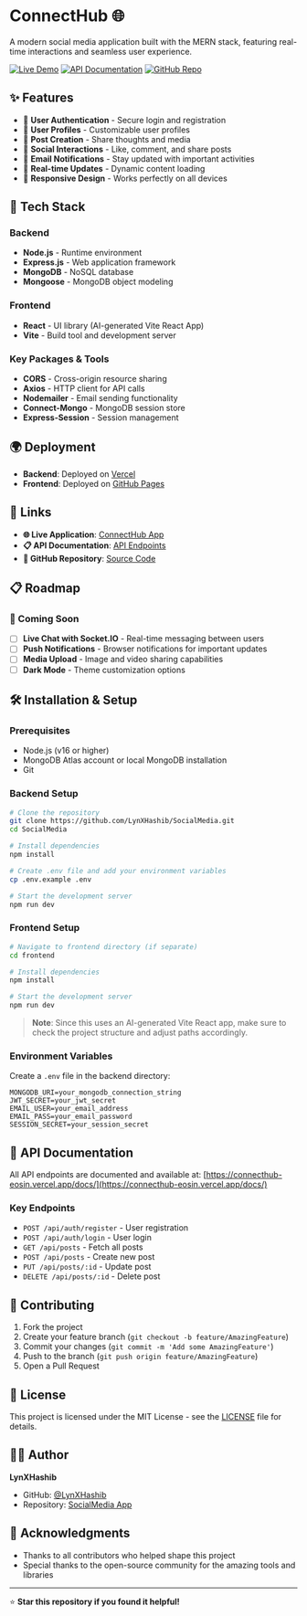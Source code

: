 # ConnectHub 🌐

A modern social media application built with the MERN stack, featuring real-time interactions and seamless user experience.

[![Live Demo](https://img.shields.io/badge/🌐%20Live%20Demo-Visit%20App-blue?style=for-the-badge)](https://connecthub-eosin.vercel.app/)
[![API Documentation](https://img.shields.io/badge/📚%20API%20Docs-View%20Endpoints-green?style=for-the-badge)](https://connecthub-eosin.vercel.app/docs/)
[![GitHub Repo](https://img.shields.io/badge/📂%20GitHub-Repository-black?style=for-the-badge)](https://github.com/LynXHashib/SocialMedia/)

## ✨ Features

- 🔐 **User Authentication** - Secure login and registration
- 👤 **User Profiles** - Customizable user profiles
- 📝 **Post Creation** - Share thoughts and media
- 💬 **Social Interactions** - Like, comment, and share posts
- 📧 **Email Notifications** - Stay updated with important activities
- 🔄 **Real-time Updates** - Dynamic content loading
- 📱 **Responsive Design** - Works perfectly on all devices

## 🚀 Tech Stack

### Backend

- **Node.js** - Runtime environment
- **Express.js** - Web application framework
- **MongoDB** - NoSQL database
- **Mongoose** - MongoDB object modeling

### Frontend

- **React** - UI library (AI-generated Vite React App)
- **Vite** - Build tool and development server

### Key Packages & Tools

- **CORS** - Cross-origin resource sharing
- **Axios** - HTTP client for API calls
- **Nodemailer** - Email sending functionality
- **Connect-Mongo** - MongoDB session store
- **Express-Session** - Session management

## 🌍 Deployment

- **Backend**: Deployed on [Vercel](https://vercel.com/)
- **Frontend**: Deployed on [GitHub Pages](https://pages.github.com/)

## 🔗 Links

- **🌐 Live Application**: [ConnectHub App](https://connecthub-eosin.vercel.app/)
- **📋 API Documentation**: [API Endpoints](https://connecthub-eosin.vercel.app/docs/)
- **📂 GitHub Repository**: [Source Code](https://github.com/LynXHashib/SocialMedia/)

## 📋 Roadmap

### 🚧 Coming Soon

- [ ] **Live Chat with Socket.IO** - Real-time messaging between users
- [ ] **Push Notifications** - Browser notifications for important updates
- [ ] **Media Upload** - Image and video sharing capabilities
- [ ] **Dark Mode** - Theme customization options

## 🛠️ Installation & Setup

### Prerequisites

- Node.js (v16 or higher)
- MongoDB Atlas account or local MongoDB installation
- Git

### Backend Setup

```bash
# Clone the repository
git clone https://github.com/LynXHashib/SocialMedia.git
cd SocialMedia

# Install dependencies
npm install

# Create .env file and add your environment variables
cp .env.example .env

# Start the development server
npm run dev
```

### Frontend Setup

```bash
# Navigate to frontend directory (if separate)
cd frontend

# Install dependencies
npm install

# Start the development server
npm run dev
```

> **Note**: Since this uses an AI-generated Vite React app, make sure to check the project structure and adjust paths accordingly.

### Environment Variables

Create a `.env` file in the backend directory:

```env
MONGODB_URI=your_mongodb_connection_string
JWT_SECRET=your_jwt_secret
EMAIL_USER=your_email_address
EMAIL_PASS=your_email_password
SESSION_SECRET=your_session_secret
```

## 📖 API Documentation

All API endpoints are documented and available at: [https://connecthub-eosin.vercel.app/docs/](https://connecthub-eosin.vercel.app/docs/)

### Key Endpoints

- `POST /api/auth/register` - User registration
- `POST /api/auth/login` - User login
- `GET /api/posts` - Fetch all posts
- `POST /api/posts` - Create new post
- `PUT /api/posts/:id` - Update post
- `DELETE /api/posts/:id` - Delete post

## 🤝 Contributing

1. Fork the project
2. Create your feature branch (`git checkout -b feature/AmazingFeature`)
3. Commit your changes (`git commit -m 'Add some AmazingFeature'`)
4. Push to the branch (`git push origin feature/AmazingFeature`)
5. Open a Pull Request

## 📝 License

This project is licensed under the MIT License - see the [LICENSE](LICENSE) file for details.

## 👨‍💻 Author

**LynXHashib**

- GitHub: [@LynXHashib](https://github.com/LynXHashib)
- Repository: [SocialMedia App](https://github.com/LynXHashib/SocialMedia/)

## 🙏 Acknowledgments

- Thanks to all contributors who helped shape this project
- Special thanks to the open-source community for the amazing tools and libraries

---

⭐ **Star this repository if you found it helpful!**
